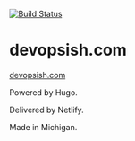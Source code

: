 [![Build Status](https://travis-ci.org/chris-short/devopsish.com.svg?branch=master)](https://travis-ci.org/chris-short/devopsish.com)

# devopsish.com

[devopsish.com](https://devopsish.com)

Powered by Hugo.

Delivered by Netlify.

Made in Michigan.